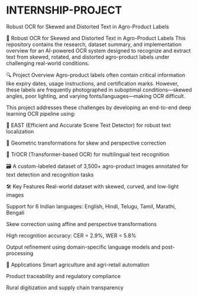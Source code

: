 # INTERNSHIP-PROJECT
Robust OCR for Skewed and Distorted Text in Agro-Product Labels


📘 Robust OCR for Skewed and Distorted Text in Agro-Product Labels
This repository contains the research, dataset summary, and implementation overview for an AI-powered OCR system designed to recognize and extract text from skewed, rotated, and distorted agro-product labels under challenging real-world conditions.

🔍 Project Overview
Agro-product labels often contain critical information like expiry dates, usage instructions, and certification marks. However, these labels are frequently photographed in suboptimal conditions—skewed angles, poor lighting, and varying fonts/languages—making OCR difficult.

This project addresses these challenges by developing an end-to-end deep learning OCR pipeline using:

🧠 EAST (Efficient and Accurate Scene Text Detector) for robust text localization

🔁 Geometric transformations for skew and perspective correction

📖 TrOCR (Transformer-based OCR) for multilingual text recognition

🗃️ A custom-labeled dataset of 3,500+ agro-product images annotated for text detection and recognition tasks

🛠️ Key Features
Real-world dataset with skewed, curved, and low-light images

Support for 6 Indian languages: English, Hindi, Telugu, Tamil, Marathi, Bengali

Skew correction using affine and perspective transformations

High recognition accuracy: CER = 2.9%, WER = 5.8%

Output refinement using domain-specific language models and post-processing

📌 Applications
Smart agriculture and agri-retail automation

Product traceability and regulatory compliance

Rural digitization and supply chain transparency
